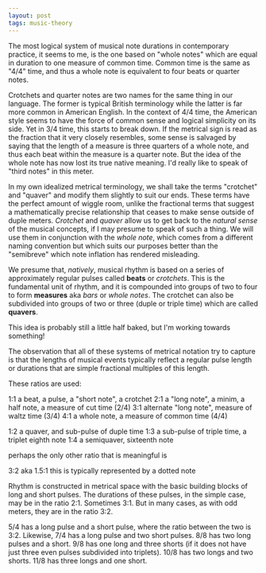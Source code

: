 ```yaml
---
layout: post
tags: music-theory
---
```


The most logical system of musical note durations in contemporary practice, it 
seems to me, is the one based on "whole notes" which are equal in duration to one
measure of common time. Common time is the same as "4/4" time, and thus a whole 
note is equivalent to four beats or quarter notes.

Crotchets and quarter notes are two names for the same thing in our language. The 
former is typical British terminology while the latter is far more common in
American English. In the context of 4/4 time, the American style seems to have 
the force of common sense and logical simplicity on its side. Yet in 3/4 time, 
this starts to break down. If the metrical sign is read as the fraction that it 
very closely resembles, some sense is salvaged by saying that the length of a 
measure is three quarters of a whole note, and thus each beat within the measure 
is a quarter note. But the idea of the whole note has now lost its true native 
meaning. I'd really like to speak of "third notes" in this meter.

In my own idealized metrical terminology, we shall take the terms "crotchet" and 
"quaver" and modify them slightly to suit our ends. These terms have the perfect
amount of wiggle room, unlike the fractional terms that suggest a mathematically
precise relationship that ceases to make sense outside of duple meters. *Crotchet*
and *quaver* allow us to get back to the *natural sense* of the musical concepts,
if I may presume to speak of such a thing. We will use them in conjunction with 
the *whole note*, which comes from a different naming convention but which suits
our purposes better than the "semibreve" which note inflation has rendered 
misleading.

We presume that, *natively*, musical rhythm is based on a series of approximately
regular pulses called **beats** or *crotchets*. This is the fundamental unit of
rhythm, and it is compounded into groups of two to four to form **measures** aka
*bars* or *whole notes*. The crotchet can also be subdivided into groups of two 
or three (duple or triple time) which are called **quavers**.

This idea is probably still a little half baked, but I'm working towards
something!

The observation that all of these systems of metrical notation try to capture is
that the lengths of musical events typically reflect a regular pulse length or 
durations that are simple fractional multiples of this length.

These ratios are used:

1:1  a beat, a pulse, a "short note", a crotchet
2:1  a "long note", a minim, a half note, a measure of cut time (2/4)
3:1  alternate "long note", measure of waltz time (3/4)
4:1  a whole note, a measure of common time (4/4)

1:2  a quaver, and sub-pulse of duple time
1:3  a sub-pulse of triple time, a triplet eighth note
1:4  a semiquaver, sixteenth note

perhaps the only other ratio that is meaningful is

3:2 aka 1.5:1  this is typically represented by a dotted note

Rhythm is constructed in metrical space with the basic building blocks of long
and short pulses. The durations of these pulses, in the simple case, may be in 
the ratio 2:1. Sometimes 3:1. But in many cases, as with odd meters, they
are in the ratio 3:2.

5/4 has a long pulse and a short pulse, where the ratio between the two is 3:2.
Likewise, 7/4 has a long pulse and two short pulses. 8/8 has two long pulses 
and a short. 9/8 has one long and three shorts (if it does not have just three even pulses subdivided into triplets). 10/8 has two longs and two shorts. 11/8
has three longs and one short.